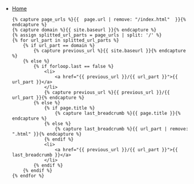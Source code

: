 <nav id="breadcrumbs" class="au-breadcrumbs" aria-label="breadcrumb">
	<ul class="au-link-list au-link-list--inline">
	<li>
		<a href="{{  site.baseurl  }}/">Home</a>
	</li>

	{% capture page_urls %}{{  page.url | remove: "/index.html"  }}{% endcapture %}
	{% capture domain %}{{ site.baseurl }}{% endcapture %}
	{% assign splitted_url_parts = page_urls | split: '/' %}
	{% for url_part in splitted_url_parts %}
		{% if url_part == domain %}
			{% capture previous_url %}{{ site.baseurl }}{% endcapture %}
		{% else %}
			{% if forloop.last == false %}
				<li>
					<a href="{{ previous_url }}/{{ url_part }}">{{ url_part }}</a>
				</li>
				{% capture previous_url %}{{ previous_url }}/{{ url_part }}{% endcapture %}
			{% else %}
				{% if page.title %}
					{% capture last_breadcrumb %}{{ page.title }}{% endcapture %}
				{% else %}
					{% capture last_breadcrumb %}{{ url_part | remove: ".html" }}{% endcapture %}
				{% endif %}
				<li>
					<a href="{{ previous_url }}/{{ url_part }}">{{ last_breadcrumb }}</a>
				</li>
			{% endif %}
		{% endif %}
	{% endfor %}
</ul>
</nav>

